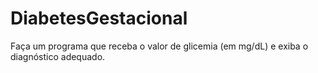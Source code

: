# DiabetesGestacional
Faça um programa que receba o valor de glicemia (em mg/dL) e exiba o diagnóstico adequado.
